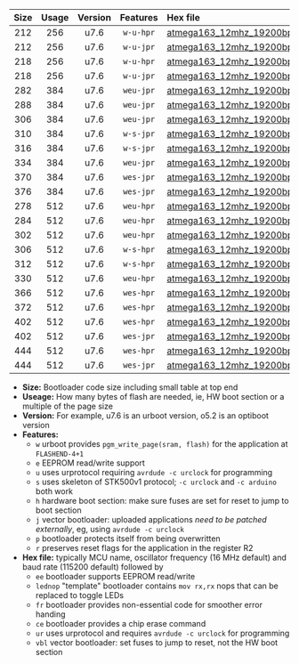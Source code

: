 |Size|Usage|Version|Features|Hex file|
|:-:|:-:|:-:|:-:|:--|
|212|256|u7.6|`w-u-hpr`|[atmega163_12mhz_19200bps_ur.hex](https://raw.githubusercontent.com/stefanrueger/urboot/main/atmega163_12mhz_19200bps_ur.hex)|
|212|256|u7.6|`w-u-jpr`|[atmega163_12mhz_19200bps_ur_vbl.hex](https://raw.githubusercontent.com/stefanrueger/urboot/main/atmega163_12mhz_19200bps_ur_vbl.hex)|
|218|256|u7.6|`w-u-hpr`|[atmega163_12mhz_19200bps_lednop_ur.hex](https://raw.githubusercontent.com/stefanrueger/urboot/main/atmega163_12mhz_19200bps_lednop_ur.hex)|
|218|256|u7.6|`w-u-jpr`|[atmega163_12mhz_19200bps_lednop_ur_vbl.hex](https://raw.githubusercontent.com/stefanrueger/urboot/main/atmega163_12mhz_19200bps_lednop_ur_vbl.hex)|
|282|384|u7.6|`weu-jpr`|[atmega163_12mhz_19200bps_ee_ur_vbl.hex](https://raw.githubusercontent.com/stefanrueger/urboot/main/atmega163_12mhz_19200bps_ee_ur_vbl.hex)|
|288|384|u7.6|`weu-jpr`|[atmega163_12mhz_19200bps_ee_lednop_ur_vbl.hex](https://raw.githubusercontent.com/stefanrueger/urboot/main/atmega163_12mhz_19200bps_ee_lednop_ur_vbl.hex)|
|306|384|u7.6|`weu-jpr`|[atmega163_12mhz_19200bps_ee_lednop_fr_ur_vbl.hex](https://raw.githubusercontent.com/stefanrueger/urboot/main/atmega163_12mhz_19200bps_ee_lednop_fr_ur_vbl.hex)|
|310|384|u7.6|`w-s-jpr`|[atmega163_12mhz_19200bps_vbl.hex](https://raw.githubusercontent.com/stefanrueger/urboot/main/atmega163_12mhz_19200bps_vbl.hex)|
|316|384|u7.6|`w-s-jpr`|[atmega163_12mhz_19200bps_lednop_vbl.hex](https://raw.githubusercontent.com/stefanrueger/urboot/main/atmega163_12mhz_19200bps_lednop_vbl.hex)|
|334|384|u7.6|`weu-jpr`|[atmega163_12mhz_19200bps_ee_lednop_fr_ce_ur_vbl.hex](https://raw.githubusercontent.com/stefanrueger/urboot/main/atmega163_12mhz_19200bps_ee_lednop_fr_ce_ur_vbl.hex)|
|370|384|u7.6|`wes-jpr`|[atmega163_12mhz_19200bps_ee_vbl.hex](https://raw.githubusercontent.com/stefanrueger/urboot/main/atmega163_12mhz_19200bps_ee_vbl.hex)|
|376|384|u7.6|`wes-jpr`|[atmega163_12mhz_19200bps_ee_lednop_vbl.hex](https://raw.githubusercontent.com/stefanrueger/urboot/main/atmega163_12mhz_19200bps_ee_lednop_vbl.hex)|
|278|512|u7.6|`weu-hpr`|[atmega163_12mhz_19200bps_ee_ur.hex](https://raw.githubusercontent.com/stefanrueger/urboot/main/atmega163_12mhz_19200bps_ee_ur.hex)|
|284|512|u7.6|`weu-hpr`|[atmega163_12mhz_19200bps_ee_lednop_ur.hex](https://raw.githubusercontent.com/stefanrueger/urboot/main/atmega163_12mhz_19200bps_ee_lednop_ur.hex)|
|302|512|u7.6|`weu-hpr`|[atmega163_12mhz_19200bps_ee_lednop_fr_ur.hex](https://raw.githubusercontent.com/stefanrueger/urboot/main/atmega163_12mhz_19200bps_ee_lednop_fr_ur.hex)|
|306|512|u7.6|`w-s-hpr`|[atmega163_12mhz_19200bps.hex](https://raw.githubusercontent.com/stefanrueger/urboot/main/atmega163_12mhz_19200bps.hex)|
|312|512|u7.6|`w-s-hpr`|[atmega163_12mhz_19200bps_lednop.hex](https://raw.githubusercontent.com/stefanrueger/urboot/main/atmega163_12mhz_19200bps_lednop.hex)|
|330|512|u7.6|`weu-hpr`|[atmega163_12mhz_19200bps_ee_lednop_fr_ce_ur.hex](https://raw.githubusercontent.com/stefanrueger/urboot/main/atmega163_12mhz_19200bps_ee_lednop_fr_ce_ur.hex)|
|366|512|u7.6|`wes-hpr`|[atmega163_12mhz_19200bps_ee.hex](https://raw.githubusercontent.com/stefanrueger/urboot/main/atmega163_12mhz_19200bps_ee.hex)|
|372|512|u7.6|`wes-hpr`|[atmega163_12mhz_19200bps_ee_lednop.hex](https://raw.githubusercontent.com/stefanrueger/urboot/main/atmega163_12mhz_19200bps_ee_lednop.hex)|
|402|512|u7.6|`wes-hpr`|[atmega163_12mhz_19200bps_ee_lednop_fr.hex](https://raw.githubusercontent.com/stefanrueger/urboot/main/atmega163_12mhz_19200bps_ee_lednop_fr.hex)|
|402|512|u7.6|`wes-jpr`|[atmega163_12mhz_19200bps_ee_lednop_fr_vbl.hex](https://raw.githubusercontent.com/stefanrueger/urboot/main/atmega163_12mhz_19200bps_ee_lednop_fr_vbl.hex)|
|444|512|u7.6|`wes-hpr`|[atmega163_12mhz_19200bps_ee_lednop_fr_ce.hex](https://raw.githubusercontent.com/stefanrueger/urboot/main/atmega163_12mhz_19200bps_ee_lednop_fr_ce.hex)|
|444|512|u7.6|`wes-jpr`|[atmega163_12mhz_19200bps_ee_lednop_fr_ce_vbl.hex](https://raw.githubusercontent.com/stefanrueger/urboot/main/atmega163_12mhz_19200bps_ee_lednop_fr_ce_vbl.hex)|

- **Size:** Bootloader code size including small table at top end
- **Useage:** How many bytes of flash are needed, ie, HW boot section or a multiple of the page size
- **Version:** For example, u7.6 is an urboot version, o5.2 is an optiboot version
- **Features:**
  + `w` urboot provides `pgm_write_page(sram, flash)` for the application at `FLASHEND-4+1`
  + `e` EEPROM read/write support
  + `u` uses urprotocol requiring `avrdude -c urclock` for programming
  + `s` uses skeleton of STK500v1 protocol; `-c urclock` and `-c arduino` both work
  + `h` hardware boot section: make sure fuses are set for reset to jump to boot section
  + `j` vector bootloader: uploaded applications *need to be patched externally*, eg, using `avrdude -c urclock`
  + `p` bootloader protects itself from being overwritten
  + `r` preserves reset flags for the application in the register R2
- **Hex file:** typically MCU name, oscillator frequency (16 MHz default) and baud rate (115200 default) followed by
  + `ee` bootloader supports EEPROM read/write
  + `lednop` "template" bootloader contains `mov rx,rx` nops that can be replaced to toggle LEDs
  + `fr` bootloader provides non-essential code for smoother error handing
  + `ce` bootloader provides a chip erase command
  + `ur` uses urprotocol and requires `avrdude -c urclock` for programming
  + `vbl` vector bootloader: set fuses to jump to reset, not the HW boot section
